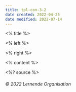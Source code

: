 ```yaml
---
title: tpl-con-3-2
date created: 2022-04-25
date modified: 2022-07-14
---
```

<grid drag="100 10" drop="top" bg="white" align="left" pad="0 20px">
 <% title %>
</grid>

<grid drag="54 70" drop="3 15" align="topleft">

<% left %>

</grid>

<grid drag="36 70" drop="60 15" align="topleft">

<% right %>

</grid>

<% content %>

<style>
.horizontal_dotted_line{
  border-bottom: 2px dotted gray;
}
}
</style>

<grid drag="94 0" drop="3 -6" class="horizontal_dotted_line">
</grid>

<grid drag="100 30" drop="0 64" align="bottomleft" pad="0 30px" >
<%? source %>
</grid>

<grid drag="100 6" drop="bottom">

###### © 2022 Lernende Organisation<!-- element style="font-weight:300" -->

</grid>
